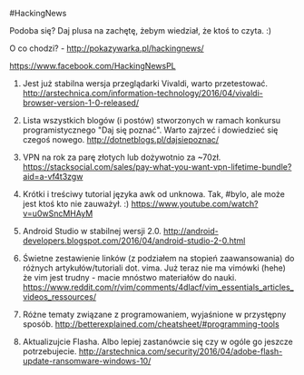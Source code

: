 #HackingNews

Podoba się? Daj plusa na zachętę, żebym wiedział, że ktoś to czyta. :)

O co chodzi? - http://pokazywarka.pl/hackingnews/

https://www.facebook.com/HackingNewsPL


1. Jest już stabilna wersja przeglądarki Vivaldi, warto przetestować.
http://arstechnica.com/information-technology/2016/04/vivaldi-browser-version-1-0-released/

2. Lista wszystkich blogów (i postów) stworzonych w ramach konkursu programistycznego "Daj się poznać". Warto zajrzeć i dowiedzieć się czegoś nowego. 
http://dotnetblogs.pl/dajsiepoznac/

3. VPN na rok za parę złotych lub dożywotnio za ~70zł.
https://stacksocial.com/sales/pay-what-you-want-vpn-lifetime-bundle?aid=a-vf4t3zgw

4. Krótki i treściwy tutorial języka awk od unknowa. Tak, #bylo, ale może jest ktoś kto nie zauważył. :)
https://www.youtube.com/watch?v=u0wSncMHAyM

5. Android Studio w stabilnej wersji 2.0.
http://android-developers.blogspot.com/2016/04/android-studio-2-0.html

6. Świetne zestawienie linków (z podziałem na stopień zaawansowania) do różnych artykułów/tutoriali dot. vima. Już teraz nie ma vimówki (hehe) że vim jest trudny - macie mnóstwo materiałów do nauki.
https://www.reddit.com/r/vim/comments/4dlacf/vim_essentials_articles_videos_ressources/

7. Różne tematy związane z programowaniem, wyjaśnione w przystępny sposób.
http://betterexplained.com/cheatsheet/#programming-tools


8. Aktualizujcie Flasha. Albo lepiej zastanówcie się czy w ogóle go jeszcze potrzebujecie.
http://arstechnica.com/security/2016/04/adobe-flash-update-ransomware-windows-10/



